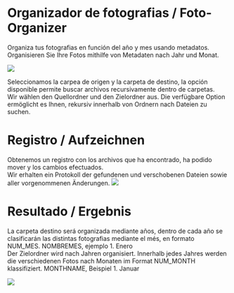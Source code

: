 # Organizador de fotografias / Foto-Organizer
Organiza tus fotografias en función del año y mes usando metadatos.  
Organisieren Sie Ihre Fotos mithilfe von Metadaten nach Jahr und Monat.

<img src="https://cloud.githubusercontent.com/assets/16189689/20635644/1df9eef8-b360-11e6-8cf8-a259aebdf9e4.png"></img>

Seleccionamos la carpea de origen y la carpeta de destino, la opción disponible permite buscar archivos recursivamente dentro de carpetas.  
Wir wählen den Quellordner und den Zielordner aus. Die verfügbare Option ermöglicht es Ihnen, rekursiv innerhalb von Ordnern nach Dateien zu suchen.

# Registro / Aufzeichnen
Obtenemos un registro con los archivos que ha encontrado, ha podido mover y los cambios efectuados.  
Wir erhalten ein Protokoll der gefundenen und verschobenen Dateien sowie aller vorgenommenen Änderungen.
<img src="https://cloud.githubusercontent.com/assets/16189689/20635646/1dfd391e-b360-11e6-9801-d64a94d01f06.png"></img>
# Resultado / Ergebnis
La carpeta destino será organizada mediante años, dentro de cada año se clasificarán las distintas fotografias mediante el més, en formato NUM_MES. NOMBREMES, ejemplo 1. Enero  
Der Zielordner wird nach Jahren organisiert. Innerhalb jedes Jahres werden die verschiedenen Fotos nach Monaten im Format NUM_MONTH klassifiziert. MONTHNAME, Beispiel 1. Januar

<img src="https://cloud.githubusercontent.com/assets/16189689/20635645/1dfb7408-b360-11e6-8b2f-642365cca23f.png"></img> 
